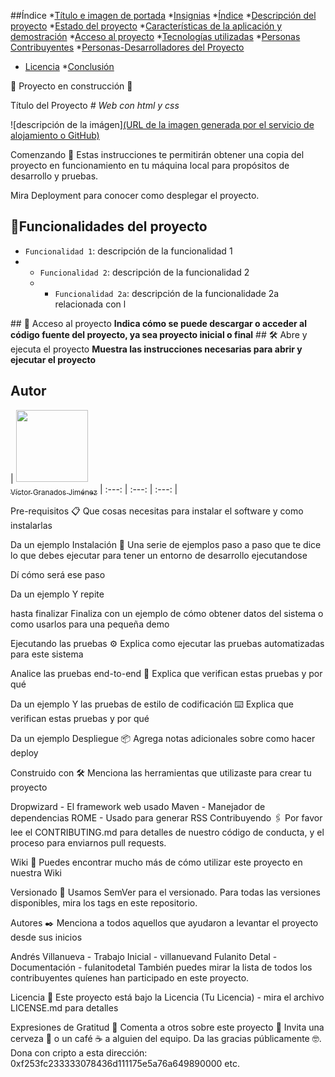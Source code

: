 ##Índice
*[Título e imagen de portada](#Título-e-imagen-de-portada)
*[Insignias](#insignias)
*[Índice](#índice)
*[Descripción del proyecto](#descripción-del-proyecto)
*[Estado del proyecto](#Estado-del-proyecto)
*[Características de la aplicación y demostración](#Características-de-la-aplicación-y-demostración)
*[Acceso al proyecto](#acceso-proyecto)
*[Tecnologías utilizadas](#tecnologías-utilizadas)
*[Personas Contribuyentes](#personas-contribuyentes)
*[Personas-Desarrolladores del Proyecto](#personas-desarrolladores)
* [Licencia](#licencia)
*[Conclusión](#conclusión)


:construction: Proyecto en construcción :construction:


Título del Proyecto
<em> # Web con html y css </em>

![descripción de la imágen][(URL de la imagen generada por el servicio de alojamiento o GitHub)](https://github.com/victorgranadosjimenez/lluvia/blob/master/web-design-3411373_1280.webp)

Comenzando 🚀
Estas instrucciones te permitirán obtener una copia del proyecto en funcionamiento en tu máquina local para propósitos de desarrollo y pruebas.

Mira Deployment para conocer como desplegar el proyecto.

## :hammer:Funcionalidades del proyecto
- `Funcionalidad 1`: descripción de la funcionalidad 1
- - `Funcionalidad 2`: descripción de la funcionalidad 2
  - - `Funcionalidad 2a`: descripción de la funcionalidade 2a relacionada con l



\## 📁 Acceso al proyecto
**Indica cómo se puede descargar o acceder al código fuente del proyecto, ya sea proyecto inicial o final**
\## 🛠️ Abre y ejecuta el proyecto
**Muestra las instrucciones necesarias para abrir y ejecutar el proyecto**




## Autor
| [<img src="https://avatars.githubusercontent.com/u/37356058?v=4" width=115><br><sub>Víctor Granados Jiménez</sub>](https://github.com/victorgranadosjimenez) 
| :---: | :---: | :---: |



Pre-requisitos 📋
Que cosas necesitas para instalar el software y como instalarlas

Da un ejemplo
Instalación 🔧
Una serie de ejemplos paso a paso que te dice lo que debes ejecutar para tener un entorno de desarrollo ejecutandose

Dí cómo será ese paso

Da un ejemplo
Y repite

hasta finalizar
Finaliza con un ejemplo de cómo obtener datos del sistema o como usarlos para una pequeña demo

Ejecutando las pruebas ⚙️
Explica como ejecutar las pruebas automatizadas para este sistema

Analice las pruebas end-to-end 🔩
Explica que verifican estas pruebas y por qué

Da un ejemplo
Y las pruebas de estilo de codificación ⌨️
Explica que verifican estas pruebas y por qué

Da un ejemplo
Despliegue 📦
Agrega notas adicionales sobre como hacer deploy

Construido con 🛠️
Menciona las herramientas que utilizaste para crear tu proyecto

Dropwizard - El framework web usado
Maven - Manejador de dependencias
ROME - Usado para generar RSS
Contribuyendo 🖇️
Por favor lee el CONTRIBUTING.md para detalles de nuestro código de conducta, y el proceso para enviarnos pull requests.

Wiki 📖
Puedes encontrar mucho más de cómo utilizar este proyecto en nuestra Wiki

Versionado 📌
Usamos SemVer para el versionado. Para todas las versiones disponibles, mira los tags en este repositorio.

Autores ✒️
Menciona a todos aquellos que ayudaron a levantar el proyecto desde sus inicios

Andrés Villanueva - Trabajo Inicial - villanuevand
Fulanito Detal - Documentación - fulanitodetal
También puedes mirar la lista de todos los contribuyentes quíenes han participado en este proyecto.

Licencia 📄
Este proyecto está bajo la Licencia (Tu Licencia) - mira el archivo LICENSE.md para detalles

Expresiones de Gratitud 🎁
Comenta a otros sobre este proyecto 📢
Invita una cerveza 🍺 o un café ☕ a alguien del equipo.
Da las gracias públicamente 🤓.
Dona con cripto a esta dirección: 0xf253fc233333078436d111175e5a76a649890000
etc.
